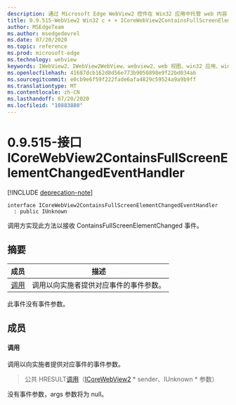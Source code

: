 ```yaml
---
description: 通过 Microsoft Edge WebView2 控件在 Win32 应用中托管 web 内容
title: 0.9.515-WebView2 Win32 c + + ICoreWebView2ContainsFullScreenElementChangedEventHandler
author: MSEdgeTeam
ms.author: msedgedevrel
ms.date: 07/20/2020
ms.topic: reference
ms.prod: microsoft-edge
ms.technology: webview
keywords: IWebView2、IWebView2WebView、webview2、web 视图、win32 应用、win32、edge、ICoreWebView2、ICoreWebView2Controller、浏览器控件、边缘 html
ms.openlocfilehash: 41687dcb162d8d56e773b9050898e9f22bd034ab
ms.sourcegitcommit: e0cb9e6f59f222fade6afa4829c59524a9a9b9ff
ms.translationtype: MT
ms.contentlocale: zh-CN
ms.lasthandoff: 07/20/2020
ms.locfileid: "10883880"
---
```

# 0.9.515-接口 ICoreWebView2ContainsFullScreenElementChangedEventHandler 

[!INCLUDE [deprecation-note](../../includes/deprecation-note.md)]

```
interface ICoreWebView2ContainsFullScreenElementChangedEventHandler
  : public IUnknown
```

调用方实现此方法以接收 ContainsFullScreenElementChanged 事件。

## 摘要

 成员                        | 描述
--------------------------------|---------------------------------------------
[调用](#invoke) | 调用以向实施者提供对应事件的事件参数。

此事件没有事件参数。

## 成员

#### 调用 

调用以向实施者提供对应事件的事件参数。

> 公共 HRESULT[调用](#invoke)（[ICoreWebView2](icorewebview2.md) * sender、IUnknown * 参数）

没有事件参数，args 参数将为 null。

